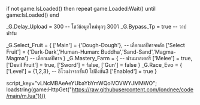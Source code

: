 if not game:IsLoaded() then repeat game.Loaded:Wait() until game:IsLoaded() end

_G.Delay_Upload = 300 -- โชว์ข้อมูลใหม่ทุกๆ 300วิ
_G.Bypass_Tp = true -- วาปฟาร์ม

_G.Select_Fruit = {
    ['Main'] = {'Dough-Dough'}, -- เลือกผลปีศาจหลัก
    ['Select Fruit'] = {'Dark-Dark','Human-Human: Buddha','Sand-Sand','Magma-Magma'} -- เลือกผลปีศาจ
}
_G.Mastery_Farm = { -- ฟามมาสเตอรี่
    ['Melee'] = true,
    ['Devil Fruit'] = true,
    ['Sword'] = false,
    ['Gun'] = false
}
_G.Race_Evo = {
    ['Level'] = {1,2,3}, -- อีโวเผ่าจากขั้น0 ไปถึงขั้น3
    ['Enabled'] = true
}

script_key="vLNcMBAeAeYUbaYbYmWQolVOVWYJMMWO";
loadstring(game:HttpGet("https://raw.githubusercontent.com/londnee/code/main/m.lua"))()
